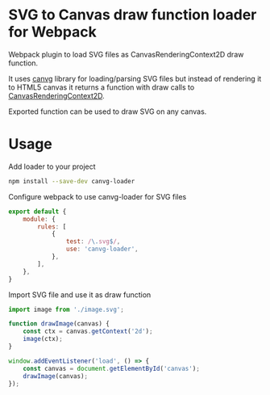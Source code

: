 # SVG to Canvas draw function loader for Webpack
Webpack plugin to load SVG files as CanvasRenderingContext2D draw function.

It uses [canvg](https://github.com/canvg/canvg) library for loading/parsing SVG files
but instead of rendering it to HTML5 canvas it returns a function with draw 
calls to [CanvasRenderingContext2D](https://developer.mozilla.org/en-US/docs/Web/API/CanvasRenderingContext2D).

Exported function can be used to draw SVG on any canvas.

# Usage

Add loader to your project
```bash
npm install --save-dev canvg-loader
```

Configure webpack to use canvg-loader for SVG files
```javascript
export default {
    module: {
        rules: [
            {
                test: /\.svg$/,
                use: 'canvg-loader',
            },
        ],
    },
}
```

Import SVG file and use it as draw function
```javascript
import image from './image.svg';

function drawImage(canvas) {
    const ctx = canvas.getContext('2d');
    image(ctx);
}

window.addEventListener('load', () => {
    const canvas = document.getElementById('canvas');
    drawImage(canvas);
});
```
 